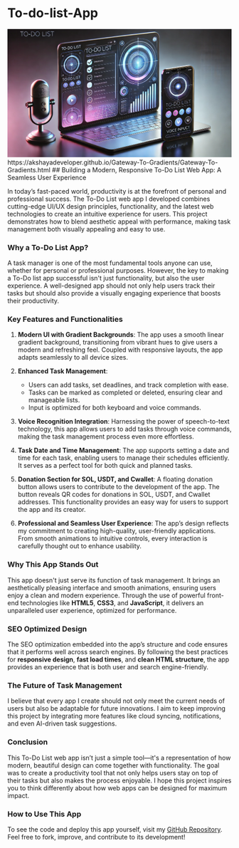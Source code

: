# To-do-list-App
<img src ="e92a49d7-3dbe-4021-8eea-8e3a1a24031a.webp" alt="To-do List App">
https://akshayadeveloper.github.io/Gateway-To-Gradients/Gateway-To-Gradients.html
## Building a Modern, Responsive To-Do List Web App: A Seamless User Experience

In today’s fast-paced world, productivity is at the forefront of personal and professional success. The To-Do List web app I developed combines cutting-edge UI/UX design principles, functionality, and the latest web technologies to create an intuitive experience for users. This project demonstrates how to blend aesthetic appeal with performance, making task management both visually appealing and easy to use.

### Why a To-Do List App?

A task manager is one of the most fundamental tools anyone can use, whether for personal or professional purposes. However, the key to making a To-Do list app successful isn't just functionality, but also the user experience. A well-designed app should not only help users track their tasks but should also provide a visually engaging experience that boosts their productivity.

### Key Features and Functionalities

1. **Modern UI with Gradient Backgrounds**:
   The app uses a smooth linear gradient background, transitioning from vibrant hues to give users a modern and refreshing feel. Coupled with responsive layouts, the app adapts seamlessly to all device sizes.

2. **Enhanced Task Management**:
   - Users can add tasks, set deadlines, and track completion with ease.
   - Tasks can be marked as completed or deleted, ensuring clear and manageable lists.
   - Input is optimized for both keyboard and voice commands.

3. **Voice Recognition Integration**:
   Harnessing the power of speech-to-text technology, this app allows users to add tasks through voice commands, making the task management process even more effortless.

4. **Task Date and Time Management**:
   The app supports setting a date and time for each task, enabling users to manage their schedules efficiently. It serves as a perfect tool for both quick and planned tasks.

5. **Donation Section for SOL, USDT, and Cwallet**:
   A floating donation button allows users to contribute to the development of the app. The button reveals QR codes for donations in SOL, USDT, and Cwallet addresses. This functionality provides an easy way for users to support the app and its creator.

6. **Professional and Seamless User Experience**:
   The app’s design reflects my commitment to creating high-quality, user-friendly applications. From smooth animations to intuitive controls, every interaction is carefully thought out to enhance usability.

### Why This App Stands Out

This app doesn't just serve its function of task management. It brings an aesthetically pleasing interface and smooth animations, ensuring users enjoy a clean and modern experience. Through the use of powerful front-end technologies like **HTML5**, **CSS3**, and **JavaScript**, it delivers an unparalleled user experience, optimized for performance.

### SEO Optimized Design

The SEO optimization embedded into the app’s structure and code ensures that it performs well across search engines. By following the best practices for **responsive design**, **fast load times**, and **clean HTML structure**, the app provides an experience that is both user and search engine-friendly.

### The Future of Task Management

I believe that every app I create should not only meet the current needs of users but also be adaptable for future innovations. I aim to keep improving this project by integrating more features like cloud syncing, notifications, and even AI-driven task suggestions.

### Conclusion

This To-Do List web app isn’t just a simple tool—it's a representation of how modern, beautiful design can come together with functionality. The goal was to create a productivity tool that not only helps users stay on top of their tasks but also makes the process enjoyable. I hope this project inspires you to think differently about how web apps can be designed for maximum impact.

### How to Use This App

To see the code and deploy this app yourself, visit my [GitHub Repository](#). Feel free to fork, improve, and contribute to its development!
